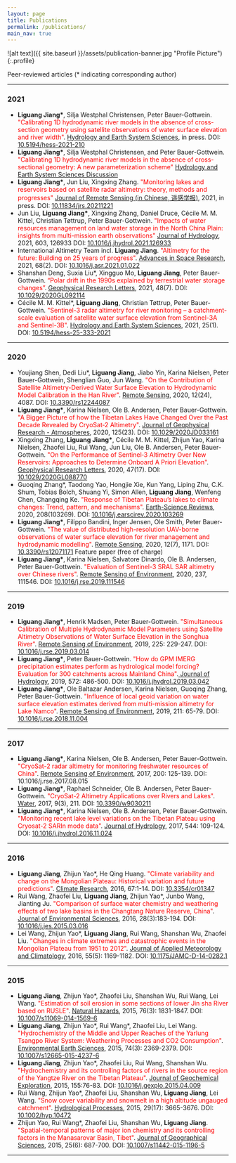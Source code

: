 ```yaml
---
layout: page
title: Publications
permalink: /publications/
main_nav: true
---
```

![alt text]({{ site.baseurl }}/assets/publication-banner.jpg "Profile Picture"){:.profile}
<p>Peer-reviewed articles (* indicating corresponding author)</p>

<hr>
<h3>2021</h3>
<ul>
  <li><b>Liguang Jiang*</b>, Silja Westphal Christensen, Peter Bauer-Gottwein. <font color="red">"Calibrating 1D hydrodynamic river models in the absence of cross-section geometry using satellite observations of water surface elevation and river width"</font>. <a href="https://hess.copernicus.org/preprints/hess-2021-210/"> Hydrology and Earth System Sciences</a>, in press. DOI: <a href="https://doi.org/10.5194/hess-2021-210">10.5194/hess-2021-210</a></li>
  <li><b>Liguang Jiang*</b>, Silja Westphal Christensen, and Peter Bauer-Gottwein. <font color="red"> "Calibrating 1D hydrodynamic river models in the absence of cross-sectional geometry: A new parameterization scheme" </font> <a href="https://hess.copernicus.org/preprints/hess-2021-210/"> Hydrology and Earth System Sciences Discussion </a></li>
  <li><b>Liguang Jiang*</b>, Jun Liu, Xingxing Zhang. <font color="red"> "Monitoring lakes and reservoirs based on satellite radar altimetry: theory, methods and progresses" </font> <a href="http://www.jors.cn/jrs/ch/reader/view_abstract.aspx?doi=10.11834/jrs.20211221"> Journal of Remote Sensing (in Chinese, 遥感学报)</a>, 2021, in press. DOI: <a href="http://www.jors.cn/jrs/ch/reader/view_abstract.aspx?doi=10.11834/jrs.20211221">10.11834/jrs.20211221</a></li>
  <li>Jun Liu, <b>Liguang Jiang*</b>, Xingxing Zhang, Daniel Druce, Cécile M. M. Kittel,  Christian Tøttrup, Peter Bauer-Gottwein. <font color="red"> "Impacts of water resources management on land water storage in the North China Plain: insights from multi-mission earth observations" </font> <a href="https://www.sciencedirect.com/science/article/pii/S0022169421009835"> Journal of Hydrology</a>, 2021, 603, 126933 DOI: <a href="https://doi.org/10.1016/j.jhydrol.2021.126933">10.1016/j.jhydrol.2021.126933</a></li>
  <li>International Altimetry Team incl. <b>Liguang Jiang</b>. <font color="red">"Altimetry for the future: Building on 25 years of progress"</font>. <a href="https://www.sciencedirect.com/science/article/pii/S0273117721000594?via%3Dihub"> Advances in Space Research</a>, 2021, 68(2). DOI: <a href="https://doi.org/10.1016/j.asr.2021.01.022">10.1016/j.asr.2021.01.022</a></li>
  <li>Shanshan Deng, Suxia Liu*, Xingguo Mo, <b>Liguang Jiang</b>, Peter Bauer-Gottwein. <font color="red">“Polar drift in the 1990s explained by terrestrial water storage changes”</font>. <a href="https://agupubs.onlinelibrary.wiley.com/doi/10.1029/2020GL092114">Geophysical Research Letters</a>, 2021, 48(7). DOI: <a href="https://doi.org/10.1029/2020GL092114">10.1029/2020GL092114</a></li>
  <li>Cécile M. M. Kittel*, <b>Liguang Jiang</b>, Christian Tøttrup, Peter Bauer-Gottwein. <font color="red">"Sentinel-3 radar altimetry for river monitoring – a catchment-scale evaluation of satellite water surface elevation from Sentinel-3A and Sentinel-3B"</font>. <a href="https://hess.copernicus.org/articles/25/333/2021/"> Hydrology and Earth System Sciences</a>, 2021, 25(1). DOI: <a href="https://doi.org/10.5194/hess-25-333-2021">10.5194/hess-25-333-2021</a></li>
</ul>

<hr>

<h3>2020</h3>
<ul>
  <li>Youjiang Shen, Dedi Liu*, <b>Liguang Jiang</b>, Jiabo Yin, Karina Nielsen, Peter Bauer-Gottwein, Shenglian Guo, Jun Wang. <font color="red">"On the Contribution of Satellite Altimetry-Derived Water Surface Elevation to Hydrodynamic Model Calibration in the Han River"</font>. <a href="https://www.mdpi.com/2072-4292/12/24/4087">Remote Sensing</a>, 2020, 12(24), 4087. DOI: <a href="https://doi.org/10.3390/rs12244087">10.3390/rs12244087</a> </li>
  <li><b>Liguang Jiang*</b>, Karina Nielsen, Ole B. Andersen, Peter Bauer-Gottwein. <font color="red">"A Bigger Picture of how the Tibetan Lakes Have Changed Over the Past Decade Revealed by CryoSat‐2 Altimetry"</font>. <a href="https://agupubs.onlinelibrary.wiley.com/doi/10.1029/2020JD033161">Journal of Geophysical Research - Atmospheres</a>, 2020, 125(23). DOI: <a href="https://www.doi.org/10.1029/2020JD033161">10.1029/2020JD033161</a></li>
  <li>Xingxing Zhang, <b>Liguang Jiang*</b>, Cécile M. M. Kittel, Zhijun Yao, Karina Nielsen, Zhaofei Liu, Rui Wang, Jun Liu, Ole B. Andersen, Peter Bauer-Gottwein. <font color="red">"On the Performance of Sentinel‐3 Altimetry Over New Reservoirs: Approaches to Determine Onboard A Priori Elevation"</font>. <a href="https://agupubs.onlinelibrary.wiley.com/doi/abs/10.1029/2020GL088770">Geophysical Research Letters</a>, 2020, 47(17). DOI: <a href="https://www.doi.org/10.1029/2020GL088770">10.1029/2020GL088770</a></li>
  <li>Guoqing Zhang*, Taodong Yao, Hongjie Xie, Kun Yang, Liping Zhu, C.K. Shum, Tobias Bolch, Shuang Yi, Simon Allen, <b>Liguang Jiang</b>, Wenfeng Chen, Changqing Ke. <font color="red">"Response of Tibetan Plateau’s lakes to climate changes: Trend, pattern, and mechanisms"</font>. <a href="https://www.sciencedirect.com/science/article/pii/S0012825220303159">Earth-Science Reviews</a>, 2020, 208(103269). DOI: <a href="https://doi.org/10.1016/j.earscirev.2020.103269">10.1016/j.earscirev.2020.103269</a></li>
  <li><b>Liguang Jiang*</b>, Filippo Bandini, Inger Jensen, Ole Smith, Peter Bauer-Gottwein. <font color="red">"The value of distributed high-resolution UAV-borne observations of water surface elevation for river management and hydrodynamic modelling"</font>. <a href="https://www.mdpi.com/2072-4292/12/7/1171">Remote Sensing</a>, 2020, 12(7), 1171. DOI: <a href="https://doi.org/10.3390/rs12071171">10.3390/rs12071171</a> Feature paper (free of charge) </li>
  <li><b>Liguang Jiang*</b>, Karina Nielsen, Salvatore Dinardo, Ole B. Andersen, Peter Bauer-Gottwein. <font color="red">"Evaluation of Sentinel-3 SRAL SAR altimetry over Chinese rivers"</font>. <a href="https://www.sciencedirect.com/science/article/abs/pii/S0034425719305668">Remote Sensing of Environment</a>, 2020, 237, 111546. DOI: <a href="https://doi.org/10.1016/j.rse.2019.111546">10.1016/j.rse.2019.111546 </a></li>
</ul>

<hr>

<h3>2019</h3>
<ul>
  <li><b>Liguang Jiang*</b>, Henrik Madsen, Peter Bauer-Gottwein. <font color="red">"Simultaneous Calibration of Multiple Hydrodynamic Model Parameters using Satellite Altimetry Observations of Water Surface Elevation in the Songhua River"</font>. <a href="https://www.sciencedirect.com/science/article/pii/S0034425719301051">Remote Sensing of Environment</a>, 2019, 225: 229-247. DOI: <a href="https://doi.org/10.1016/j.rse.2019.03.014">10.1016/j.rse.2019.03.014</a></li>
<li><b>Liguang Jiang*</b>, Peter Bauer-Gottwein. <font color="red">"How do GPM IMERG precipitation estimates perform as hydrological model forcing? Evaluation for 300 catchments across Mainland China"</font>.<a href="https://www.sciencedirect.com/science/article/pii/S0022169419302422"> Journal of Hydrology</a>, 2019, 572: 486-500. DOI: <a href="https://doi.org/10.1016/j.jhydrol.2019.03.042">10.1016/j.jhydrol.2019.03.042</a></li>
<li><b>Liguang Jiang*</b>, Ole Baltazar Andersen, Karina Nielsen, Guoqing Zhang, Peter Bauer-Gottwein. <font color="red">"Influence of local geoid variation on water surface elevation estimates derived from multi-mission altimetry for Lake Namco"</font>. <a href="https://www.sciencedirect.com/science/article/pii/S0034425718305054">Remote Sensing of Environment</a>, 2019, 211: 65-79. DOI: <a href="https://doi.org/10.1016/j.rse.2018.11.004">10.1016/j.rse.2018.11.004</a></li>
</ul>

<hr>

<h3>2017</h3>
<ul>
  <li><b>Liguang Jiang*</b>, Karina Nielsen, Ole B. Andersen, Peter Bauer-Gottwein. <font color="red">"CryoSat-2 radar altimetry for monitoring freshwater resources of China"</font>. <a href="https://www.sciencedirect.com/science/article/pii/S0034425717303681">Remote Sensing of Environment</a>, 2017, 200: 125-139. DOI: <a hrer="https://doi.org/10.1016/j.rse.2017.08.015">10.1016/j.rse.2017.08.015</a></li>
  <li><b>Liguang Jiang*</b>, Raphael Schneider, Ole B. Andersen, Peter Bauer-Gottwein. <font color="red">"CryoSat-2 Altimetry Applications over Rivers and Lakes"</font>. <a href="http://www.mdpi.com/2073-4441/9/3/211">Water</a>, 2017, 9(3), 211. DOI: <a href="https://doi.org/10.3390/w9030211">10.3390/w9030211</a></li>
  <li><b>Liguang Jiang*</b>, Karina Nielsen, Ole B. Andersen, Peter Bauer-Gottwein. <font color="red">"Monitoring recent lake level variations on the Tibetan Plateau using Cryosat-2 SARIn mode data"</font>. <a href="https://www.sciencedirect.com/science/article/pii/S0022169416307302?via%3Dihub">Journal of Hydrology</a>, 2017, 544: 109-124. DOI: <a href="https://doi.org/10.1016/j.jhydrol.2016.11.024">10.1016/j.jhydrol.2016.11.024</a></li>
</ul>

<hr>

<h3>2016</h3>
<ul>
  <li><b>Liguang Jiang</b>, Zhijun Yao*, He Qing Huang. <font color="red">"Climate variability and change on the Mongolian Plateau: Historical variation and future predictions"</font>. <a href="http://www.int-res.com/abstracts/cr/v67/n1/p1-14/">Climate Research</a>, 2016, 67:1-14. DOI: <a href="https://doi.org/10.3354/cr01347">10.3354/cr01347</a></li>
  <li>Rui Wang, Zhaofei Liu, <b>Liguang Jiang</b>, Zhijun Yao*, Junbo Wang, Jianting Ju. <font color="red">"Comparison of surface water chemistry and weathering effects of two lake basins in the Changtang Nature Reserve, China"</font>. <a href="https://www.sciencedirect.com/science/article/pii/S1001074215002156?via%3Dihub">Journal of Environmental Sciences</a>, 2016, 28(3):183-194. DOI: <a href="https://doi.org/10.1016/j.jes.2015.03.016">10.1016/j.jes.2015.03.016</a></li>
  <li>Lei Wang, Zhijun Yao*, <b>Liguang Jiang</b>, Rui Wang, Shanshan Wu, Zhaofei Liu. <font color="red">"Changes in climate extremes and catastrophic events in the Mongolian Plateau from 1951 to 2012"</font>. <a href="https://journals.ametsoc.org/doi/10.1175/JAMC-D-14-0282.1">Journal of Applied Meteorology and Climatology</a>, 2016, 55(5): 1169-1182. DOI: <a href="https://doi.org/10.1175/JAMC-D-14-0282.1">10.1175/JAMC-D-14-0282.1</a></li>
</ul>

<hr>

<h3>2015</h3>
<ul>
  <li><b>Liguang Jiang</b>, Zhijun Yao*, Zhaofei Liu, Shanshan Wu, Rui Wang, Lei Wang. <font color="red">"Estimation of soil erosion in some sections of lower Jin sha River based on RUSLE"</font>. <a href="https://link.springer.com/article/10.1007/s11069-014-1569-6">Natural Hazards</a>, 2015, 76(3): 1831-1847. DOI: <a href="https://doi.org/10.1016/j.jes.2015.03.016">10.1007/s11069-014-1569-6</a></li>
  <li><b>Liguang Jiang</b>, Zhijun Yao*, Rui Wang*, Zhaofei Liu, Lei Wang. <font color="red">"Hydrochemistry of the Middle and Upper Reaches of the Yarlung Tsangpo River System: Weathering Processes and CO2 Consumption"</font>. <a href="https://link.springer.com/article/10.1007%2Fs12665-015-4237-6">Environmental Earth Sciences</a>, 2015, 74(3): 2369-2379. DOI: <a href="https://doi.org/10.1007/s12665-015-4237-6">10.1007/s12665-015-4237-6</a></li>
  <li><b>Liguang Jiang</b>, Zhijun Yao*, Zhaofei Liu, Rui Wang, Shanshan Wu. <font color="red">"Hydrochemistry and its controlling factors of rivers in the source region of the Yangtze River on the Tibetan Plateau"</font>. <a href="https://www.sciencedirect.com/science/article/pii/S0375674215000734?via%3Dihub">Journal of Geochemical Exploration</a>, 2015, 155:76-83. DOI: <a href="https://doi.org/10.1016/j.gexplo.2015.04.009">10.1016/j.gexplo.2015.04.009</a></li>
  <li>Rui Wang, Zhijun Yao*, Zhaofei Liu, Shanshan Wu, <b>Liguang Jiang</b>, Lei Wang. <font color="red">"Snow cover variability and snowmelt in a high altitude ungauged catchment"</font>. <a href="https://onlinelibrary.wiley.com/doi/abs/10.1002/hyp.10472">Hydrological Processes</a>, 2015, 29(17): 3665-3676. DOI: <a href="https://doi.org/10.1002/hyp.10472">10.1002/hyp.10472</a></li>
  <li>Zhijun Yao, Rui Wang*, Zhaofei Liu, Shanshan Wu, <b>Liguang Jiang</b>. <font color="red">"Spatial-temporal patterns of major ion chemistry and its controlling factors in the Manasarovar Basin, Tibet"</font>. <a href="https://link.springer.com/article/10.1007%2Fs11442-015-1196-5">Journal of Geographical Sciences</a>, 2015, 25(6): 687-700. DOI: <a href="https://doi.org/10.1007/s11442-015-1196-5">10.1007/s11442-015-1196-5</a></li>
</ul>

<hr>

